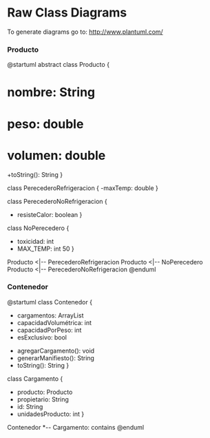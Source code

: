 # Raw Class Diagrams

To generate diagrams go to: http://www.plantuml.com/

### Producto

@startuml
abstract class Producto {
 # nombre: String
 # peso: double
 # volumen: double
 +toString(): String
}

class PerecederoRefrigeracion {
 -maxTemp: double
}

class PerecederoNoRefrigeracion {
 - resisteCalor: boolean
}

class NoPerecedero {
 - toxicidad: int
 - MAX_TEMP: int 50
}

Producto <|-- PerecederoRefrigeracion
Producto <|-- NoPerecedero
Producto <|-- PerecederoNoRefrigeracion
@enduml

### Contenedor

@startuml
class Contenedor {
 - cargamentos: ArrayList<Cargamento>
 - capacidadVolumétrica: int
 - capacidadPorPeso: int
 - esExclusivo: bool
 + agregarCargamento(): void
 + generarManifiesto(): String
 + toString(): String
}

class Cargamento {
 - producto: Producto
 - propietario: String
 - id: String
 - unidadesProducto: int
}

Contenedor *-- Cargamento: contains
@enduml

